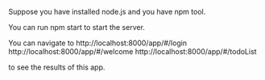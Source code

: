 Suppose you have installed node.js and you have npm tool.

You can run 
        npm start to start the server.


You can navigate to 
http://localhost:8000/app/#/login 
http://localhost:8000/app/#/welcome
http://localhost:8000/app/#/todoList
 
to see the results of this app.